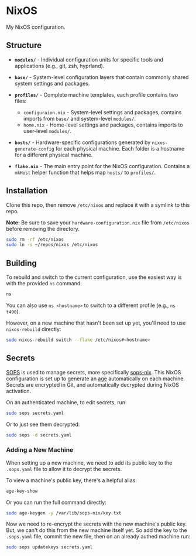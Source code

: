 # NixOS

My NixOS configuration.

## Structure

- **`modules/`** - Individual configuration units for specific tools and applications (e.g., git, zsh, hyprland).

- **`base/`** - System-level configuration layers that contain commonly shared system settings and packages.

- **`profiles/`** - Complete machine templates, each profile contains two files:

  - `configuraion.nix` - System-level settings and packages, contains imports from `base/` and system-level `modules/`.
  - `home.nix` - Home-level settings and packages, contains imports to user-level `modules/`.

- **`hosts/`** - Hardware-specific configurations generated by `nixos-generate-config` for each physical machine. Each folder is a hostname for a different physical machine.

- **`flake.nix`** - The main entry point for the NixOS configuration. Contains a `mkHost` helper function that helps map `hosts/` to `profiles/`.

## Installation

Clone this repo, then remove `/etc/nixos` and replace it with a symlink to this repo.

**Note:** Be sure to save your `hardware-configuration.nix` file from `/etc/nixos` before removing the directory.

```sh
sudo rm -rf /etc/nixos
sudo ln -s ~/repos/nixos /etc/nixos
```

## Building

To rebuild and switch to the current configuration, use the easiest way is with the provided `ns` command:

```sh
ns
```

You can also use `ns <hostname>` to switch to a different profile (e.g., `ns t490`).

However, on a new machine that hasn't been set up yet, you'll need to use `nixos-rebuild` directly:

```sh
sudo nixos-rebuild switch --flake /etc/nixos#<hostname>
```

## Secrets

[SOPS](https://github.com/getsops/sops) is used to manage secrets, more specifically [sops-nix](https://github.com/Mic92/sops-nix). This NixOS configuration is set up to generate an [age](https://github.com/FiloSottile/age) automatically on each machine. Secrets are encrypted in Git, and automatically decrypted during NixOS activation.

On an authenticated machine, to edit secrets, run:

```sh
sudo sops secrets.yaml
```

Or to just see them decrypted:

```sh
sudo sops -d secrets.yaml
```

### Adding a New Machine

When setting up a new machine, we need to add its public key to the `.sops.yaml` file to allow it to decrypt the secrets.

To view a machine's public key, there's a helpful alias:

```sh
age-key-show
```

Or you can run the full command directly:

```sh
sudo age-keygen -y /var/lib/sops-nix/key.txt
```

Now we need to re-encrypt the secrets with the new machine's public key. But, we can't do this from the new machine itself yet. So add the key to the `.sops.yaml` file, commit the new file, then on an already authed machine run:

```sh
sudo sops updatekeys secrets.yaml
```
